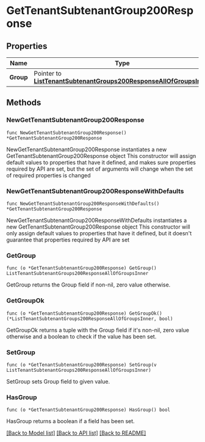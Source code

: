 # GetTenantSubtenantGroup200Response

## Properties

Name | Type | Description | Notes
------------ | ------------- | ------------- | -------------
**Group** | Pointer to [**ListTenantSubtenantGroups200ResponseAllOfGroupsInner**](ListTenantSubtenantGroups200ResponseAllOfGroupsInner.md) |  | [optional] 

## Methods

### NewGetTenantSubtenantGroup200Response

`func NewGetTenantSubtenantGroup200Response() *GetTenantSubtenantGroup200Response`

NewGetTenantSubtenantGroup200Response instantiates a new GetTenantSubtenantGroup200Response object
This constructor will assign default values to properties that have it defined,
and makes sure properties required by API are set, but the set of arguments
will change when the set of required properties is changed

### NewGetTenantSubtenantGroup200ResponseWithDefaults

`func NewGetTenantSubtenantGroup200ResponseWithDefaults() *GetTenantSubtenantGroup200Response`

NewGetTenantSubtenantGroup200ResponseWithDefaults instantiates a new GetTenantSubtenantGroup200Response object
This constructor will only assign default values to properties that have it defined,
but it doesn't guarantee that properties required by API are set

### GetGroup

`func (o *GetTenantSubtenantGroup200Response) GetGroup() ListTenantSubtenantGroups200ResponseAllOfGroupsInner`

GetGroup returns the Group field if non-nil, zero value otherwise.

### GetGroupOk

`func (o *GetTenantSubtenantGroup200Response) GetGroupOk() (*ListTenantSubtenantGroups200ResponseAllOfGroupsInner, bool)`

GetGroupOk returns a tuple with the Group field if it's non-nil, zero value otherwise
and a boolean to check if the value has been set.

### SetGroup

`func (o *GetTenantSubtenantGroup200Response) SetGroup(v ListTenantSubtenantGroups200ResponseAllOfGroupsInner)`

SetGroup sets Group field to given value.

### HasGroup

`func (o *GetTenantSubtenantGroup200Response) HasGroup() bool`

HasGroup returns a boolean if a field has been set.


[[Back to Model list]](../README.md#documentation-for-models) [[Back to API list]](../README.md#documentation-for-api-endpoints) [[Back to README]](../README.md)


